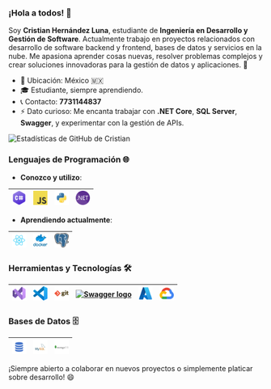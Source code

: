 ### ¡Hola a todos! 👋  

Soy **Cristian Hernández Luna**, estudiante de **Ingeniería en Desarrollo y Gestión de Software**. Actualmente trabajo en proyectos relacionados con desarrollo de software backend y frontend, bases de datos y servicios en la nube. Me apasiona aprender cosas nuevas, resolver problemas complejos y crear soluciones innovadoras para la gestión de datos y aplicaciones. 🚀  

- 📍 Ubicación: México 🇲🇽  
- 🎓 Estudiante, siempre aprendiendo.  
- 📞 Contacto: **7731144837**  
- ⚡ Dato curioso: Me encanta trabajar con **.NET Core**, **SQL Server**, **Swagger**, y experimentar con la gestión de APIs.

![Estadísticas de GitHub de Cristian](https://github-readme-stats.vercel.app/api?username=CrisHL&show_icons=true&include_all_commits=true&theme=radical&locale=es)

### Lenguajes de Programación 🌐  

- **Conozco y utilizo**:  

| [<img src="https://raw.githubusercontent.com/github/explore/main/topics/csharp/csharp.png" alt="C# logo" width="28">](https://learn.microsoft.com/en-us/dotnet/csharp/) | [<img src="https://raw.githubusercontent.com/github/explore/main/topics/javascript/javascript.png" alt="JS logo" width="28">](https://developer.mozilla.org/en-US/docs/Web/JavaScript) | [<img src="https://raw.githubusercontent.com/github/explore/main/topics/python/python.png" alt="Python logo" width="28">](https://www.python.org/) | [<img src="https://raw.githubusercontent.com/github/explore/main/topics/dotnet/dotnet.png" alt=".NET logo" width="28">](https://dotnet.microsoft.com/) |  
|---|---|---|---|  

- **Aprendiendo actualmente**:  

| [<img src="https://raw.githubusercontent.com/github/explore/main/topics/react/react.png" alt="React logo" width="28">](https://reactjs.org/) | [<img src="https://raw.githubusercontent.com/github/explore/main/topics/docker/docker.png" alt="Docker logo" width="28">](https://www.docker.com/) | [<img src="https://raw.githubusercontent.com/github/explore/main/topics/postgresql/postgresql.png" alt="PostgreSQL logo" width="28">](https://www.postgresql.org/) |  
|---|---|---|  

### Herramientas y Tecnologías 🛠️  

| [<img src="https://raw.githubusercontent.com/github/explore/main/topics/visual-studio/visual-studio.png" alt="Visual Studio logo" width="28">](https://visualstudio.microsoft.com/) | [<img src="https://raw.githubusercontent.com/github/explore/main/topics/visual-studio-code/visual-studio-code.png" alt="Visual Studio Code logo" width="28">](https://code.visualstudio.com/) | [<img src="https://raw.githubusercontent.com/github/explore/main/topics/git/git.png" alt="Git logo" width="28">](https://git-scm.com/) | [<img src="https://user-images.githubusercontent.com/25181517/186711335-a3729606-5a78-4496-9a36-06efcc74f800.png" alt="Swagger logo" width="28">](https://swagger.io/) | [<img src="https://raw.githubusercontent.com/github/explore/main/topics/azure/azure.png" alt="Azure logo" width="28">](https://azure.microsoft.com/) | [<img src="https://raw.githubusercontent.com/github/explore/main/topics/google-cloud/google-cloud.png" alt="Google Cloud logo" width="28">](https://cloud.google.com/) |  
|---|---|---|---|---|---|  

### Bases de Datos 🗄️  

| [<img src="https://raw.githubusercontent.com/github/explore/main/topics/sql/sql.png" alt="SQL Server logo" width="28">](https://www.microsoft.com/en-us/sql-server) | [<img src="https://raw.githubusercontent.com/github/explore/main/topics/mysql/mysql.png" alt="MySQL logo" width="28">](https://www.mysql.com/) | [<img src="https://raw.githubusercontent.com/github/explore/main/topics/mongodb/mongodb.png" alt="MongoDB logo" width="28">](https://www.mongodb.com/) |  
|---|---|---|   

¡Siempre abierto a colaborar en nuevos proyectos o simplemente platicar sobre desarrollo! 😄  
